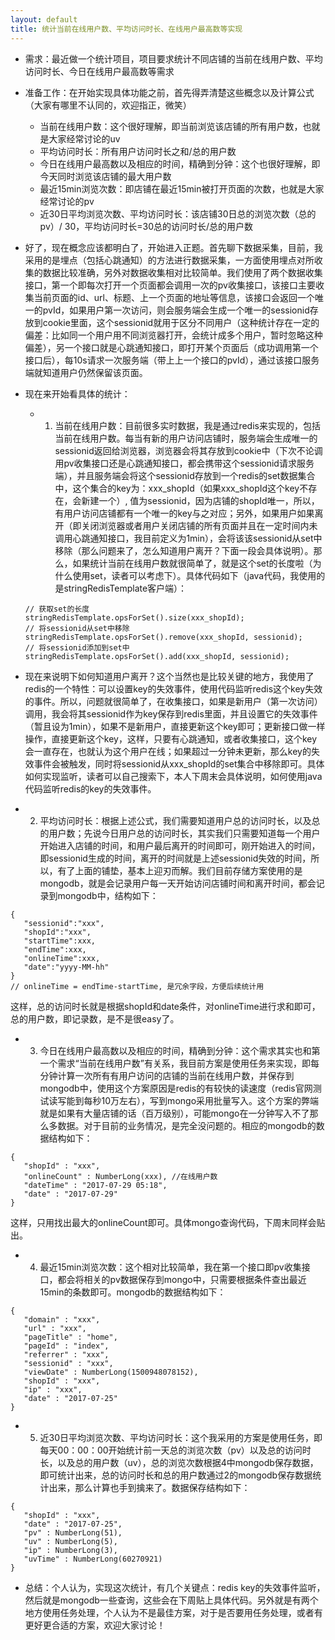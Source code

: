 ```yaml
---
layout: default
title: 统计当前在线用户数、平均访问时长、在线用户最高数等实现
---
```


* 需求：最近做一个统计项目，项目要求统计不同店铺的当前在线用户数、平均访问时长、今日在线用户最高数等需求

* 准备工作：在开始实现具体功能之前，首先得弄清楚这些概念以及计算公式（大家有哪里不认同的，欢迎指正，微笑）
  * 当前在线用户数：这个很好理解，即当前浏览该店铺的所有用户数，也就是大家经常讨论的uv
  * 平均访问时长：所有用户访问时长之和/总的用户数
  * 今日在线用户最高数以及相应的时间，精确到分钟：这个也很好理解，即今天同时浏览该店铺的最大用户数
  * 最近15min浏览次数：即店铺在最近15min被打开页面的次数，也就是大家经常讨论的pv
  * 近30日平均浏览次数、平均访问时长：该店铺30日总的浏览次数（总的pv）/ 30，平均访问时长=30总的访问时长/总的用户数
* 好了，现在概念应该都明白了，开始进入正题。首先聊下数据采集，目前，我采用的是埋点（包括心跳通知）的方法进行数据采集，一方面使用埋点对所收集的数据比较准确，另外对数据收集相对比较简单。我们使用了两个数据收集接口，第一个即每次打开一个页面都会调用一次的pv收集接口，该接口主要收集当前页面的id、url、标题、上一个页面的地址等信息，该接口会返回一个唯一的pvId，如果用户第一次访问，则会服务端会生成一个唯一的sessionid存放到cookie里面，这个sessionid就用于区分不同用户（这种统计存在一定的偏差：比如同一个用户用不同浏览器打开，会统计成多个用户，暂时忽略这种偏差），另一个接口就是心跳通知接口，即打开某个页面后（成功调用第一个接口后），每10s请求一次服务端（带上上一个接口的pvId），通过该接口服务端就知道用户仍然保留该页面。
* 现在来开始看具体的统计：
  * 1. 当前在线用户数：目前很多实时数据，我是通过redis来实现的，包括当前在线用户数。每当有新的用户访问店铺时，服务端会生成唯一的sessionid返回给浏览器，浏览器会将其存放到cookie中（下次不论调用pv收集接口还是心跳通知接口，都会携带这个sessionid请求服务端），并且服务端会将这个sessionid存放到一个redis的set数据集合中，这个集合的key为：xxx_shopId（如果xxx_shopId这个key不存在，会新建一个）, 值为sessionid，因为店铺的shopId唯一，所以，有用户访问店铺都有一个唯一的key与之对应；另外，如果用户如果离开（即关闭浏览器或者用户关闭店铺的所有页面并且在一定时间内未调用心跳通知接口，我目前定义为1min），会将该该sessionid从set中移除（那么问题来了，怎么知道用户离开？下面一段会具体说明）。那么，如果统计当前在线用户数就很简单了，就是这个set的长度啦（为什么使用set，读者可以考虑下）。具体代码如下（java代码，我使用的是stringRedisTemplate客户端）：
  
  ```
  // 获取set的长度
  stringRedisTemplate.opsForSet().size(xxx_shopId);
  // 将sessionid从set中移除
  stringRedisTemplate.opsForSet().remove(xxx_shopId, sessionid);
  // 将sessionid添加到set中
  stringRedisTemplate.opsForSet().add(xxx_shopId, sessionid);
  ```
  
 * 现在来说明下如何知道用户离开？这个当然也是比较关键的地方，我使用了redis的一个特性：可以设置key的失效事件，使用代码监听redis这个key失效的事件。所以，问题就很简单了，在收集接口，如果是新用户（第一次访问）调用，我会将其sessionid作为key保存到redis里面，并且设置它的失效事件（暂且设为1min），如果不是新用户，直接更新这个key即可；更新接口做一样操作，直接更新这个key，这样，只要有心跳通知，或者收集接口，这个key会一直存在，也就认为这个用户在线；如果超过一分钟未更新，那么key的失效事件会被触发，同时将sessionid从xxx_shopId的set集合中移除即可。具体如何实现监听，读者可以自己搜索下，本人下周末会具体说明，如何使用java代码监听redis的key的失效事件。
 * 2. 平均访问时长：根据上述公式，我们需要知道用户总的访问时长，以及总的用户数；先说今日用户总的访问时长，其实我们只需要知道每一个用户开始进入店铺的时间，和用户最后离开的时间即可，刚开始进入的时间，即sessionid生成的时间，离开的时间就是上述sessionid失效的时间，所以，有了上面的铺垫，基本上迎刃而解。我们目前存储方案使用的是mongodb，就是会记录用户每一天开始访问店铺时间和离开时间，都会记录到mongodb中，结构如下：
 
 ```
 {
 	"sessionid":"xxx",
 	"shopId":"xxx",
 	"startTime":xxx,
 	"endTime":xxx,
 	"onlineTime":xxx,
 	"date":"yyyy-MM-hh"
 }
 // onlineTime = endTime-startTime, 是冗余字段，方便后续统计用
 ```
   这样，总的访问时长就是根据shopId和date条件，对onlineTime进行求和即可，总的用户数，即记录数，是不是很easy了。
   
 * 3. 今日在线用户最高数以及相应的时间，精确到分钟：这个需求其实也和第一个需求“当前在线用户数”有关系，我目前方案是使用任务来实现，即每分钟计算一次所有有用户访问的店铺的当前在线用户数，并保存到mongodb中，使用这个方案原因是redis的有较快的读速度（redis官网测试读写能到每秒10万左右），写到mongo采用批量写入。这个方案的弊端就是如果有大量店铺的话（百万级别），可能mongo在一分钟写入不了那么多数据。对于目前的业务情况，是完全没问题的。相应的mongodb的数据结构如下：
 
 ```
 {
    "shopId" : "xxx",
    "onlineCount" : NumberLong(xxx), //在线用户数
    "dateTime" : "2017-07-29 05:18",
    "date" : "2017-07-29"
}
 ```
 这样，只用找出最大的onlineCount即可。具体mongo查询代码，下周末同样会贴出。
 
 * 4. 最近15min浏览次数：这个相对比较简单，我在第一个接口即pv收集接口，都会将相关的pv数据保存到mongo中，只需要根据条件查出最近15min的条数即可。mongodb的数据结构如下：
 
 ```
 {
    "domain" : "xxx",
    "url" : "xxx",
    "pageTitle" : "home",
    "pageId" : "index",
    "referrer" : "xxx",
    "sessionid" : "xxx",
    "viewDate" : NumberLong(1500948078152),
    "shopId" : "xxx",
    "ip" : "xxx",
    "date" : "2017-07-25"
}
 ```
 
 * 5. 近30日平均浏览次数、平均访问时长：这个我采用的方案是使用任务，即每天00：00：00开始统计前一天总的浏览次数（pv）以及总的访问时长，以及总的用户数（uv），总的浏览次数根据4中mongodb保存数据，即可统计出来，总的访问时长和总的用户数通过2的mongodb保存数据统计出来，那么计算也手到擒来了。数据保存结构如下：

 ```
 {
    "shopId" : "xxx",
    "date" : "2017-07-25",
    "pv" : NumberLong(51),
    "uv" : NumberLong(5),
    "ip" : NumberLong(3),
    "uvTime" : NumberLong(60270921)
}
 ```

* 总结：个人认为，实现这次统计，有几个关键点：redis key的失效事件监听，然后就是mongodb一些查询，这些会在下周贴上具体代码。另外就是有两个地方使用任务处理，个人认为不是最佳方案，对于是否要用任务处理，或者有更好更合适的方案，欢迎大家讨论！
